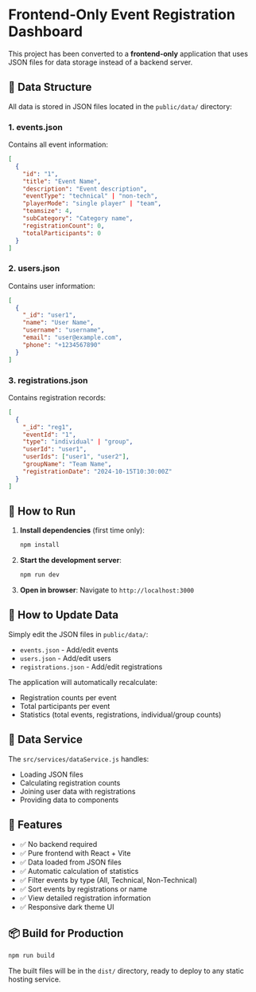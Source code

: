 # Frontend-Only Event Registration Dashboard

This project has been converted to a **frontend-only** application that uses JSON files for data storage instead of a backend server.

## 📁 Data Structure

All data is stored in JSON files located in the `public/data/` directory:

### 1. **events.json**

Contains all event information:

```json
[
  {
    "id": "1",
    "title": "Event Name",
    "description": "Event description",
    "eventType": "technical" | "non-tech",
    "playerMode": "single player" | "team",
    "teamsize": 4,
    "subCategory": "Category name",
    "registrationCount": 0,
    "totalParticipants": 0
  }
]
```

### 2. **users.json**

Contains user information:

```json
[
  {
    "_id": "user1",
    "name": "User Name",
    "username": "username",
    "email": "user@example.com",
    "phone": "+1234567890"
  }
]
```

### 3. **registrations.json**

Contains registration records:

```json
[
  {
    "_id": "reg1",
    "eventId": "1",
    "type": "individual" | "group",
    "userId": "user1",
    "userIds": ["user1", "user2"],
    "groupName": "Team Name",
    "registrationDate": "2024-10-15T10:30:00Z"
  }
]
```

## 🚀 How to Run

1. **Install dependencies** (first time only):

   ```bash
   npm install
   ```

2. **Start the development server**:

   ```bash
   npm run dev
   ```

3. **Open in browser**:
   Navigate to `http://localhost:3000`

## 📝 How to Update Data

Simply edit the JSON files in `public/data/`:

- `events.json` - Add/edit events
- `users.json` - Add/edit users
- `registrations.json` - Add/edit registrations

The application will automatically recalculate:

- Registration counts per event
- Total participants per event
- Statistics (total events, registrations, individual/group counts)

## 🔧 Data Service

The `src/services/dataService.js` handles:

- Loading JSON files
- Calculating registration counts
- Joining user data with registrations
- Providing data to components

## 🎨 Features

- ✅ No backend required
- ✅ Pure frontend with React + Vite
- ✅ Data loaded from JSON files
- ✅ Automatic calculation of statistics
- ✅ Filter events by type (All, Technical, Non-Technical)
- ✅ Sort events by registrations or name
- ✅ View detailed registration information
- ✅ Responsive dark theme UI

## 📦 Build for Production

```bash
npm run build
```

The built files will be in the `dist/` directory, ready to deploy to any static hosting service.
